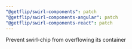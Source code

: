 ```yaml
---
"@getflip/swirl-components": patch
"@getflip/swirl-components-angular": patch
"@getflip/swirl-components-react": patch
---
```


Prevent swirl-chip from overflowing its container
